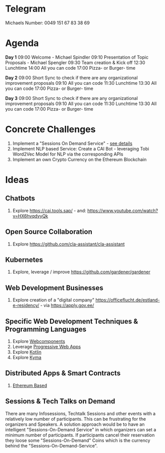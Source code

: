 
# Telegram 
Michaels Number: 0049 151 67 83 38 69

# Agenda
**Day 1**
09:00 Welcome - Michael Spindler
09:10 Presentation of Topic Proposals - Michael Spengler
09:30 Team creation & Kick off 
12:30 Lunchtime 
14:00 All you can code
17:00 Pizza- or Burger- time

**Day 2**
09:00 Short Sync to check if there are any organizational improvement proposals
09:10 All you can code
11:30 Lunchtime 
13:30 All you can code
17:00 Pizza- or Burger- time

**Day 3**
09:00 Short Sync to check if there are any organizational improvement proposals
09:10 All you can code
11:30 Lunchtime 
13:30 All you can code
17:00 Pizza- or Burger- time




# Concrete Challenges  

1. Implement a "Sessions On Demand Service" - [see details](https://github.com/michael-spengler/hackathon-ideas/blob/master/README.md#sessions--tech-talks-on-demand)  
2. Implement NLP based Service: Create a CAI Bot - leveraging Tobi Word2Vec Model for NLP via the corresponding APIs  
3. Implement an own Crypto Currency on the Ethereum Blockchain  



# Ideas

## Chatbots
1. Explore https://cai.tools.sap/ - and: https://www.youtube.com/watch?v=HX6hvqdvyQk

## Open Source Collaboration
1. Explore https://github.com/cla-assistant/cla-assistant

## Kubernetes
1. Explore, leverage / improve https://github.com/gardener/gardener  

## Web Development Businesses 
1. Explore creation of a "digital company" https://officeflucht.de/estland-e-residency/ - via https://apply.gov.ee/

## Specific Web Development Techniques & Programming Languages
1. Explore [Webcomponents](https://www.webcomponents.org/)
2. Leverage [Progressive Web Apps](https://www.youtube.com/watch?v=othhfZ0mGjU)
3. Explore [Kotlin](https://kotlinlang.org/docs/reference/)
4. Explore [Kyma](https://kyma-project.io/)

## Distributed Apps & Smart Contracts
1. [Ethereum Based](https://www.youtube.com/watch?v=coQ5dg8wM2o)

## Sessions & Tech Talks on Demand
There are many Infosessions, Techtalk Sessions and other events with a relatively low number of participants. This can be frustrating for the organizers and Speakers. A solution approach would be to have an intelligent "Sessions-On-Demand Service" in which organizers can set a minimum number of participants. If participants cancel their reservation they loose some "Sessions-On-Demand" Coins which is the currency behind the "Sessions-On-Demand-Service".   



